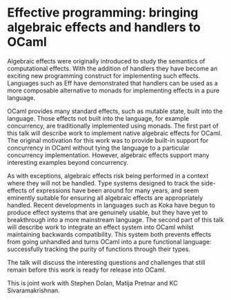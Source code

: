 # Effective programming: bringing algebraic effects and handlers to OCaml

Algebraic effects were originally introduced to study the semantics of
computational effects. With the addition of handlers they have become an
exciting new programming construct for implementing such effects. Languages
such as Eff have demonstrated that handlers can be used as a more composable
alternative to monads for implementing effects in a pure language.

OCaml provides many standard effects, such as mutable state, built into
the language. Those effects not built into the language, for example
concurrency, are traditionally implemented using monads. The first part
of this talk will describe work to implement native algebraic effects
for OCaml. The original motivation for this work was to provide built-in
support for concurrency in OCaml without tying the language to a
particular concurrency implementation. However, algebraic effects
support many interesting examples beyond concurrency.

As with exceptions, algebraic effects risk being performed in a context
where they will not be handled. Type systems designed to track the
side-effects of expressions have been around for many years, and seem
eminently suitable for ensuring all algebraic effects are appropriately
handled.  Recent developments in languages such as Koka have begun to
produce effect systems that are genuinely usable, but they have yet to
breakthrough into a more mainstream language.  The second part of this
talk will describe work to integrate an effect system into OCaml whilst
maintaining backwards compatibility. This system both prevents effects
from going unhandled and turns OCaml into a pure functional language:
successfully tracking the purity of functions through their types.

The talk will discuss the interesting questions and challenges that
still remain before this work is ready for release into OCaml.

This is joint work with Stephen Dolan, Matija Pretnar and KC
Sivaramakrishnan.